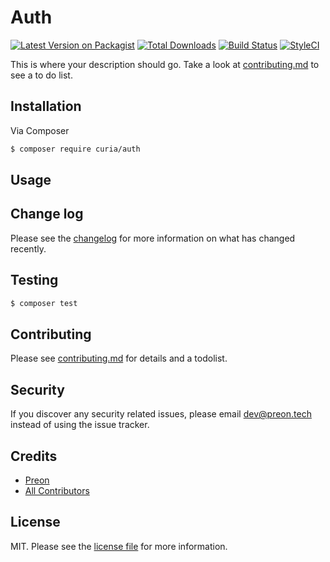 # Auth

[![Latest Version on Packagist][ico-version]][link-packagist]
[![Total Downloads][ico-downloads]][link-downloads]
[![Build Status][ico-travis]][link-travis]
[![StyleCI][ico-styleci]][link-styleci]

This is where your description should go. Take a look at [contributing.md](contributing.md) to see a to do list.

## Installation

Via Composer

``` bash
$ composer require curia/auth
```

## Usage

## Change log

Please see the [changelog](changelog.md) for more information on what has changed recently.

## Testing

``` bash
$ composer test
```

## Contributing

Please see [contributing.md](contributing.md) for details and a todolist.

## Security

If you discover any security related issues, please email dev@preon.tech instead of using the issue tracker.

## Credits

- [Preon][link-author]
- [All Contributors][link-contributors]

## License

MIT. Please see the [license file](license.md) for more information.

[ico-version]: https://img.shields.io/packagist/v/curia/auth.svg?style=flat-square
[ico-downloads]: https://img.shields.io/packagist/dt/curia/auth.svg?style=flat-square
[ico-travis]: https://img.shields.io/travis/curia/auth/master.svg?style=flat-square
[ico-styleci]: https://styleci.io/repos/12345678/shield

[link-packagist]: https://packagist.org/packages/curia/auth
[link-downloads]: https://packagist.org/packages/curia/auth
[link-travis]: https://travis-ci.org/curia/auth
[link-styleci]: https://styleci.io/repos/12345678
[link-author]: https://github.com/curia
[link-contributors]: ../../contributors
